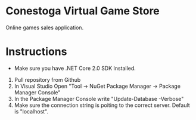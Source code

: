 # Conestoga Virtual Game Store
Online games sales application.

# Instructions

* Make sure you have .NET Core 2.0 SDK Installed.

1. Pull repository from Github
2. In Visual Studio Open "Tool -> NuGet Package Manager -> Package Manager Console"
3. In the Package Manager Console write "Update-Database -Verbose"
4. Make sure the connection string is poiting to the correct server. Default is "localhost".
